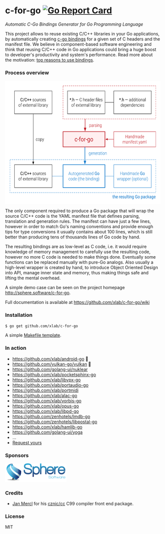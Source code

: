 # c-for-go [![Go Report Card](https://goreportcard.com/badge/github.com/xlab/c-for-go)](https://goreportcard.com/report/github.com/xlab/c-for-go)
_Automatic C-Go Bindings Generator for Go Programming Language_

This project allows to reuse existing C/C++ libraries in your Go applications, by automatically creating [c-go bindings](https://golang.org/cmd/cgo/) for a given set of C headers and the manifest file. We believe in component-based software engineering and think that reusing C/C++ code in Go applications could bring a huge boost to developer's productivity and system's performance. Read more about the motivation: [top reasons to use bindings](https://github.com/xlab/c-for-go/wiki/Top-5-reasons-to-use-bindings).

### Process overview

<p align="center">
    <img align="center" src="docs/overview.png" height="400px" alt="c-for-go process overview" />
</p>

The only component required to produce a Go package that will wrap the source C/C++ code is the YAML manifest file that defines parsing, translation and generation rules. The manifest can have just a few lines, however in order to match Go's naming conventions and provide enough tips for type conversions it usually contains about 100 lines, which is still better than producing tens of thousands lines of Go code by hand.

The resulting bindings are as low-level as C code, i.e. it would require knowledge of memory management to carefully use the resulting code, however no more C code is needed to make things done. Eventually some functions can be replaced manually with pure-Go analogs. Also usually a high-level wrapper is created by hand, to introduce Object Oriented Design into API, manage inner state and memory, thus making things safe and lifting the mental overhead.

A simple demo case can be seen on the project homepage http://sphere.software/c-for-go.

Full documentation is available at https://github.com/xlab/c-for-go/wiki

### Installation

```bash
$ go get github.com/xlab/c-for-go
```

A simple [Makefile template](https://github.com/xlab/c-for-go/wiki/Makefile-template).

### In action

* https://github.com/xlab/android-go 🌟
* https://github.com/vulkan-go/vulkan 🌟
* https://github.com/golang-ui/nuklear
* https://github.com/xlab/pocketsphinx-go
* https://github.com/xlab/libvpx-go
* https://github.com/xlab/portaudio-go
* https://github.com/xlab/portmidi
* https://github.com/xlab/alac-go
* https://github.com/xlab/vorbis-go
* https://github.com/xlab/opus-go
* https://github.com/xlab/libpd-go
* https://github.com/zenhotels/lmdb-go
* https://github.com/zenhotels/libpostal-go
* https://github.com/xlab/hamlib-go
* https://github.com/golang-ui/yoga
* ...
* [Request yours](https://sphere.software/c-for-go/enterprise.html)

### Sponsors

<a href="https://sphereinc.com"><img src="docs/sphere.png" width="200px" alt="sphere software sponsor" /></a>

### Credits

* [Jan Mercl](https://github.com/cznic) for his [cznic/cc](https://github.com/cznic/cc) C99 compiler front end package.

### License

MIT
